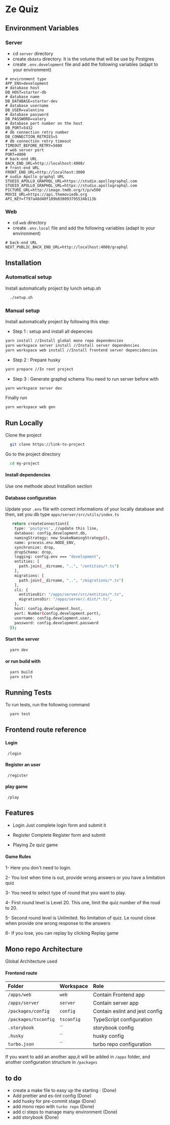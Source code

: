 
#   Ze Quiz 



## Environment Variables
### Server

- cd `server` directory
- create `dbdata` directory. It is the volume that will be use by Postgres
- create `.env.development` file and add the following variables (adapt to your environment)

```
# environment type
APP_ENV=development
# database host
DB_HOST=starter-db
# database name
DB_DATABASE=starter-dev
# database username
DB_USER=valentino
# database password
DB_PASSWORD=valery
# database port number on the host
DB_PORT=5432
# db connection retry number
DB_CONNECTION_RETRIES=5
# db connection retry timeout
TIMEOUT_BEFORE_RETRY=5000
# web server port
PORT=4000
# back-end URL
BACK_END_URL=http://localhost:4000/
# front-end URL
FRONT_END_URL=http://localhost:3000
# sudio Apollo graphql URL
STUDIO_APOLLO_GRAPHQL_URL=https://studio.apollographql.com
STUDIO_APOLLO_GRAPHQL_URL=https://studio.apollographql.com
PICTURE_URL=http://image.tmdb.org/t/p/w500
MOVIE_URL=https://api.themoviedb.org
API_KEY=f797a48d40f189b038093795534b113b
```

### Web

- cd `web` directory
- create `.env.local` file and add the following variables (adapt to your environment)

```
# back-end URL
NEXT_PUBLIC_BACK_END_URL=http://localhost:4000/graphql
```
## Installation

### Automatical setup


Install automatically project by lunch setup.sh

```bash
  ./setup.sh
```
### Manual  setup

Install automatically project by following this step:

- Step 1 : setup and install all depencies
```bash
yarn install //Install global mono repo dependencies
yarn workspace server install //Install server dependencies
yarn workspace web install //Install frontend server depencidencies
```

- Step 2 : Prepare husky
```bash
yarn prepare //In root project
```
- Step 3 : Generate graphql schema
You need to run server before with 
```bash
yarn workspace server dev
```
Finally run 
```bash
yarn workspace web gen 
```

## Run Locally

Clone the project

```bash
  git clone https://link-to-project
```

Go to the project directory

```bash
  cd my-project
```

#### Install dependencies
 
Use one methode about Installion section

#### Database configuration
 
Update your `.env` file with correct informations of your locally database and then, set you db type `apps/server/src/utils/index.ts`

```bash
   return createConnection({
    type: 'postgres', //update this line, 
    database: config.development.db,
    namingStrategy: new SnakeNamingStrategy(),
    name: process.env.NODE_ENV,
    synchronize: drop,
    dropSchema: drop,
    logging: config.env === "development",
    entities: [
      path.join(__dirname, "..", "/entities/*.ts")
    ],
    migrations: [
      path.join(__dirname, "..", "/migrations/*.ts")
    ],
    cli: {
      entitiesDir: "/apps/server/src/entities/*.ts",
      migrationsDir: "/apps/server/.dist/*.ts",
    },
    host: config.development.host,
    port: Number(config.development.port),
    username: config.development.user,
    password: config.development.password
  });
```



#### Start the server

```bash
  yarn dev 
```

#### or  run build with 
```bash
  yarn build
  yarn start  
```



## Running Tests

To run tests, run the following command

```bash
  yarn test
```


## Frontend route reference

#### Login

```http
 /login
```
#### Register an user

```http
 /register
```

#### play game

```http
 /play
```



## Features

- Login
Just complete login form and submit it

- Register
 Complete Register form and submit 

- Playing Ze quiz game
#### Game Rules

1- Here you don't need to login.

2- You lost when time is out, provide wrong answers or you have a limitation quiz

3- You need to select type of round that you want to play. 

4- First round level is Level 20. This one, limit the quiz number of the roud to 20.

5- Second round level is Unlimited. No limitation of quiz. Le round close when provide one wrong response to the answers

6- If you lose, you can replay by clicking Replay game








## Mono repo Architecture 

Global Architecture used 

#### Frontend route


| Folder | Workspace     | Role                       |
| :-------- | :------- | :-------------------------------- |
| `/apps/web`      | `web` | Contain Frontend app |
| `/apps/server`      | `server` | Contain server app |
| `/packages/config`      | `config` | Contain eslint and jest config  |
| `/packages/tsconfig`      | `tsconfig` | TypeScript configuration |
| `.storybook`      | `` | storybook config |
| `.husky`      | `` | husky config |
| `turbo.json`      | `` | turbo repo configuration |


If you want to add an another app,it will be added in `/apps` folder, and another configuration structure in `/packages`

## to do

- create a make file to easy up the starting : (Done)
- Add prettier and es-lint config  (Done)
- add husky for pre-commit stage  (Done)
- add mono repo with `turbo repo`  (Done)
- add ci steps to manage many environment  (Done)
- add storybook  (Done)